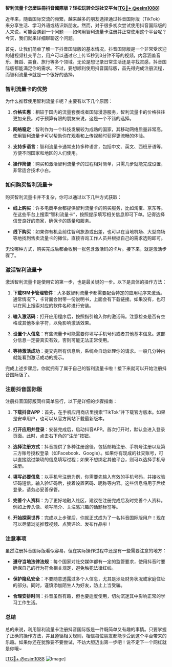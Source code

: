**智利流量卡怎麽註冊抖音國際版？轻松玩转全球社交平台[[TG💪+ @esim1088](https://t.me/s/esim1088)]**

近年来，随着国际交流的频繁，越来越多的朋友选择通过抖音国际版（TikTok）来分享生活、学习外语或结识新朋友。然而，对于很多初次尝试使用抖音国际版的人来说，可能会遇到一个问题——如何用智利流量卡注册并正常使用这个平台呢？今天，我们就来详细聊聊这个问题。

首先，让我们简单了解一下抖音国际版的基本情况。抖音国际版是一个非常受欢迎的短视频社交平台，用户可以通过它上传15秒到3分钟不等的视频，内容涵盖音乐、舞蹈、美食、旅行等多个领域。无论是想记录日常生活还是寻找灵感，抖音国际版都能满足你的需求。不过，要想顺利使用抖音国际版，首先得完成注册流程，而智利流量卡就是一个很好的选择。

### **智利流量卡的优势**

为什么推荐使用智利流量卡呢？主要有以下几个原因：

1. **价格实惠**：相较于国内的流量套餐或者国际漫游服务，智利流量卡的价格往往更加亲民。对于预算有限的朋友来说，这是一个不错的选择。
   
2. **网络稳定**：智利作为一个科技发展较为成熟的国家，其移动网络质量非常高。使用智利流量卡可以帮助你在观看和上传视频时获得更流畅的体验。

3. **支持多语言**：智利流量卡通常支持多种语言，包括中文、英文、西班牙语等，方便不同国家和地区的人们使用。

4. **操作简便**：购买和激活智利流量卡的过程相对简单，只需几步就能完成设置，非常适合技术小白。

### **如何购买智利流量卡**

购买智利流量卡并不复杂，你可以通过以下几种方式获取：

- **线上购买**：许多电商平台都提供智利流量卡的购买服务，比如淘宝、京东等。在这些平台上搜索“智利流量卡”，按照提示填写相关信息即可下单。记得选择信誉良好的商家，确保卡的质量和服务。

- **线下购买**：如果你有机会前往智利旅游或出差，也可以在当地机场、大型商场等地找到售卖流量卡的摊位。直接咨询工作人员并根据自己的需求选购即可。

无论哪种方式，购买完成后都会收到一张包含激活码的卡片。接下来，就是激活步骤了。

### **激活智利流量卡**

激活智利流量卡是使用它的第一步，也是最关键的一步。以下是具体的操作方法：

1. **下载SIM卡管理软件**：大多数智利流量卡都需要配合特定的应用程序来激活。通常情况下，卡背面会附带一份说明书，上面会有下载链接。如果没有，也可以在网上搜索对应的软件名称进行安装。

2. **输入激活码**：打开应用程序后，按照指引输入你的激活码。注意检查是否有空格或其他多余字符，以免影响激活效果。

3. **设置个人信息**：有些流量卡可能需要你填写手机号码或者其他基本信息。这部分信息一定要真实有效，否则可能无法正常使用。

4. **等待激活成功**：提交完所有信息后，系统会自动处理你的请求。一般几分钟内就能看到激活成功的提示。

完成上述步骤后，你就拥有了属于自己的智利流量卡啦！接下来就可以开始注册抖音国际版了。

### **注册抖音国际版**

注册抖音国际版同样简单易行，以下是详细的步骤指南：

1. **下载抖音APP**：首先，在手机应用商店里搜索“TikTok”并下载官方版本。如果是安卓用户，也可以从官方网站下载最新版本。

2. **打开应用并登录**：安装完成后，启动抖音APP。首次打开时，默认会进入登录页面。此时，点击右下角的“注册”按钮。

3. **选择注册方式**：抖音提供了多种注册途径，包括邮箱注册、手机号注册以及第三方账号授权登录（如Facebook、Google）。如果你有现成的社交账号，可以直接跳过繁琐的信息填写过程；如果不想绑定其他平台，则可以选择手机号注册。

4. **填写必要信息**：以手机号注册为例，你需要先输入有效的手机号码，并接收验证码短信。输入验证码后，接着设置密码、昵称等内容。这些信息将用于后续登录，请务必妥善保管。

5. **完善个人资料**：为了更好地融入社区，建议在注册完成后及时完善个人资料。例如上传头像、填写简介、关注感兴趣的话题标签等。

6. **开始探索世界**：完成以上步骤后，你就正式成为了一名抖音国际版用户！现在可以尽情浏览推荐视频、点赞评论、发布作品啦！

### **注意事项**

虽然注册抖音国际版看似容易，但在实际操作过程中还是有一些需要注意的地方：

- **遵守当地法律法规**：每个国家对社交媒体都有一定的监管要求，使用抖音时要确保自己的行为符合相关规定，避免触犯法律红线。

- **保护隐私安全**：不要随意透露过多个人信息，尤其是涉及财务状况或家庭住址的部分。同时，谨慎添加陌生人为好友，防止上当受骗。

- **合理安排时间**：抖音虽然有趣，但也要适度使用，切勿沉迷其中影响正常的学习工作生活。

### **总结**

总的来说，利用智利流量卡注册抖音国际版是一件既简单又有趣的事情。只要掌握了正确的操作方法，并且遵循相关规则，相信每位朋友都能享受到这个平台带来的乐趣。如果你还在犹豫要不要尝试，不妨大胆迈出第一步吧！说不定下一个网红就是你哦~

[[TG💪+ @esim1088](https://t.me/s/esim1088) ![Image](https://i.postimg.cc/4NQfJmqS/Snipaste-2025-05-13-00-14-12.png)]